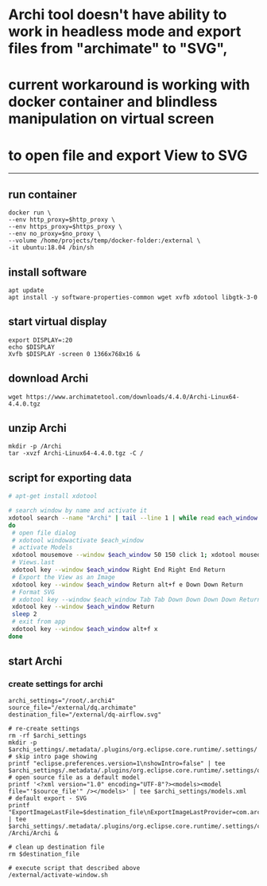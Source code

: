 # Archi tool doesn't have ability to work in headless mode and export files from "archimate" to "SVG", 
# current workaround is working with docker container and blindless manipulation on virtual screen
# to open file and export View to SVG
---

## run container
```
docker run \
--env http_proxy=$http_proxy \
--env https_proxy=$https_proxy \
--env no_proxy=$no_proxy \
--volume /home/projects/temp/docker-folder:/external \
-it ubuntu:18.04 /bin/sh
```

## install software
```
apt update
apt install -y software-properties-common wget xvfb xdotool libgtk-3-0
```

## start virtual display
```
export DISPLAY=:20
echo $DISPLAY
Xvfb $DISPLAY -screen 0 1366x768x16 &
```

## download Archi
```
wget https://www.archimatetool.com/downloads/4.4.0/Archi-Linux64-4.4.0.tgz
```

## unzip Archi
```
mkdir -p /Archi
tar -xvzf Archi-Linux64-4.4.0.tgz -C /
```

## script for exporting data
```bash
# apt-get install xdotool

# search window by name and activate it
xdotool search --name "Archi" | tail --line 1 | while read each_window
do
 # open file dialog
 # xdotool windowactivate $each_window 
 # activate Models
 xdotool mousemove --window $each_window 50 150 click 1; xdotool mousedown 1;xdotool mouseup 1
 # Views.last
 xdotool key --window $each_window Right End Right End Return
 # Export the View as an Image
 xdotool key --window $each_window Return alt+f e Down Down Return
 # Format SVG
 # xdotool key --window $each_window Tab Tab Down Down Down Down Return
 xdotool key --window $each_window Return
 sleep 2
 # exit from app
 xdotool key --window $each_window alt+f x
done 
```

## start Archi
### create settings for archi 
```
archi_settings="/root/.archi4"
source_file="/external/dq.archimate"
destination_file="/external/dq-airflow.svg"

# re-create settings 
rm -rf $archi_settings
mkdir -p $archi_settings/.metadata/.plugins/org.eclipse.core.runtime/.settings/
# skip intro page showing
printf "eclipse.preferences.version=1\nshowIntro=false" | tee $archi_settings/.metadata/.plugins/org.eclipse.core.runtime/.settings/org.eclipse.ui.prefs
# open source file as a default model
printf '<?xml version="1.0" encoding="UTF-8"?><models><model file="'$source_file'" /></models>' | tee $archi_settings/models.xml
# default export - SVG
printf "ExportImageLastFile=$destination_file\nExportImageLastProvider=com.archimatetool.export.svg.imageExporter\neclipse.preferences.version=1" | tee $archi_settings/.metadata/.plugins/org.eclipse.core.runtime/.settings/com.archimatetool.editor.prefs
/Archi/Archi &

# clean up destination file
rm $destination_file

# execute script that described above
/external/activate-window.sh
```






